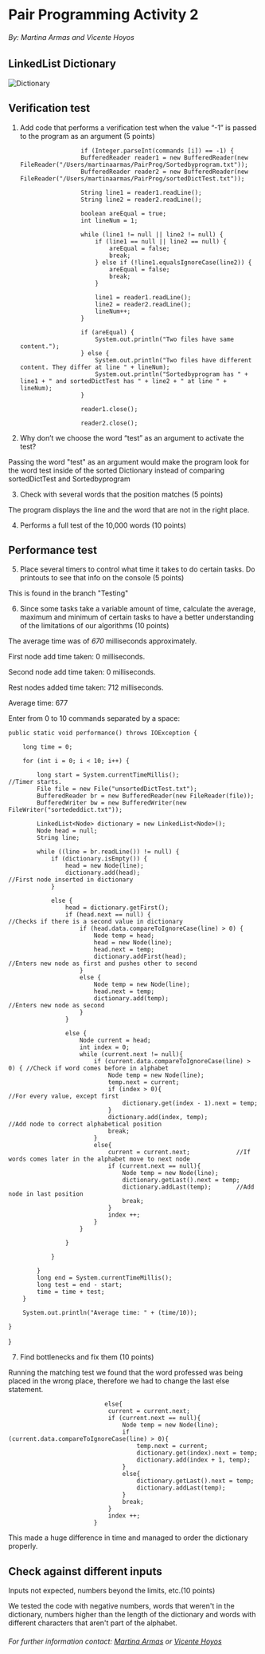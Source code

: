 # Pair Programming Activity 2
###### _By: Martina Armas and Vicente Hoyos_
## LinkedList Dictionary
![Dictionary](https://www.dailydot.com/wp-content/uploads/d89/cd/ddc38d1af1e11ba9835fedd40edf574d.jpg)


## Verification test

1. Add code that performs a verification test when the value “-1” is passed to the program as an argument
(5 points)




                        if (Integer.parseInt(commands [i]) == -1) {
                        BufferedReader reader1 = new BufferedReader(new FileReader("/Users/martinaarmas/PairProg/Sortedbyprogram.txt"));
                        BufferedReader reader2 = new BufferedReader(new FileReader("/Users/martinaarmas/PairProg/sortedDictTest.txt"));
                        
                        String line1 = reader1.readLine();
                        String line2 = reader2.readLine();

                        boolean areEqual = true;
                        int lineNum = 1;

                        while (line1 != null || line2 != null) {
                            if (line1 == null || line2 == null) {
                                areEqual = false;
                                break;
                            } else if (!line1.equalsIgnoreCase(line2)) {
                                areEqual = false;
                                break;
                            }

                            line1 = reader1.readLine();
                            line2 = reader2.readLine();
                            lineNum++;
                        }

                        if (areEqual) {
                            System.out.println("Two files have same content.");
                        } else {
                            System.out.println("Two files have different content. They differ at line " + lineNum);
                            System.out.println("Sortedbyprogram has " + line1 + " and sortedDictTest has " + line2 + " at line " + lineNum);
                        }

                        reader1.close();

                        reader2.close();

2. Why don’t we choose the word “test” as an argument to activate the test?

Passing the word "test" as an argument would make the program look for the word test inside of the sorted Dictionary instead of comparing sortedDictTest and Sortedbyprogram

3. Check with several words that the position matches (5 points)

The program displays the line and the word that are not in the right place.

4. Performs a full test of the 10,000 words (10 points)

## Performance test 

5. Place several timers to control what time it takes to do certain tasks. Do printouts to see that info on the
console (5 points)

This is found in the branch "Testing"

6. Since some tasks take a variable amount of time, calculate the average, maximum and minimum of
certain tasks to have a better understanding of the limitations of our algorithms (10 points)

The average time was of *670* milliseconds approximately. 

First node add time taken: 0 milliseconds.

Second node add time taken: 0 milliseconds.

Rest nodes added time taken: 712 milliseconds.

Average time: 677

Enter from 0 to 10 commands separated by a space:

    public static void performance() throws IOException {

        long time = 0;

        for (int i = 0; i < 10; i++) {

            long start = System.currentTimeMillis();                                            //Timer starts.
            File file = new File("unsortedDictTest.txt");
            BufferedReader br = new BufferedReader(new FileReader(file));
            BufferedWriter bw = new BufferedWriter(new FileWriter("sortededdict.txt"));

            LinkedList<Node> dictionary = new LinkedList<Node>();
            Node head = null;
            String line;

            while ((line = br.readLine()) != null) {
                if (dictionary.isEmpty()) {
                    head = new Node(line);
                    dictionary.add(head);                           //First node inserted in dictionary
                }

                else {
                    head = dictionary.getFirst();
                    if (head.next == null) {                        //Checks if there is a second value in dictionary
                        if (head.data.compareToIgnoreCase(line) > 0) {
                            Node temp = head;
                            head = new Node(line);
                            head.next = temp;
                            dictionary.addFirst(head);              //Enters new node as first and pushes other to second
                        }
                        else {
                            Node temp = new Node(line);
                            head.next = temp;
                            dictionary.add(temp);                   //Enters new node as second
                        }
                    }

                    else {
                        Node current = head;
                        int index = 0;
                        while (current.next != null){
                            if (current.data.compareToIgnoreCase(line) > 0) { //Check if word comes before in alphabet
                                Node temp = new Node(line);
                                temp.next = current;
                                if (index > 0){                               //For every value, except first
                                    dictionary.get(index - 1).next = temp;
                                }
                                dictionary.add(index, temp);                  //Add node to correct alphabetical position
                                break;
                            }
                            else{
                                current = current.next;             //If words comes later in the alphabet move to next node
                                if (current.next == null){
                                    Node temp = new Node(line);
                                    dictionary.getLast().next = temp;
                                    dictionary.addLast(temp);       //Add node in last position
                                    break;
                                }
                                index ++;
                            }
                        }

                    }

                }

            }
            long end = System.currentTimeMillis();
            long test = end - start;
            time = time + test;
        }

        System.out.println("Average time: " + (time/10));

    }
}


7. Find bottlenecks and fix them (10 points)

Running the matching test we found that the word professed was being placed in the wrong place, therefore we had to change the last else statement.


   
                                
                               else{
                                current = current.next; 
                                if (current.next == null){
                                    Node temp = new Node(line);
                                    if (current.data.compareToIgnoreCase(line) > 0){
                                        temp.next = current;
                                        dictionary.get(index).next = temp;
                                        dictionary.add(index + 1, temp);
                                    }
                                    else{
                                        dictionary.getLast().next = temp;
                                        dictionary.addLast(temp);                         
                                    }
                                    break;
                                }
                                index ++;
                            }

This made a huge difference in time and managed to order the dictionary properly.

## Check against different inputs

Inputs not expected, numbers beyond the limits, etc.(10 points)



We tested the code with negative numbers, words that weren't in the dictionary, numbers higher than the length of the dictionary and words with different characters that aren't part of the alphabet.

###### _For further information contact: [Martina Armas](https://www.linkedin.com/in/martina-armas-793b60157/) or [Vicente Hoyos](https://www.linkedin.com/in/vicente-hoyos-787594124/)_


